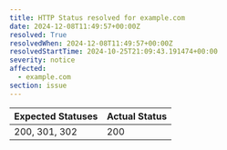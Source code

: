 ```yaml
---
title: HTTP Status resolved for example.com
date: 2024-12-08T11:49:57+00:00Z
resolved: True
resolvedWhen: 2024-12-08T11:49:57+00:00Z
resolvedStartTime: 2024-10-25T21:09:43.191474+00:00
severity: notice
affected:
  - example.com
section: issue
---
```


| Expected Statuses | Actual Status  |
|-------------------|----------------|
| 200, 301, 302 | 200 |

